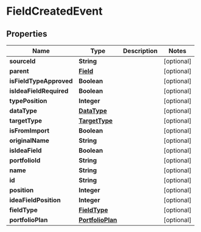 
# FieldCreatedEvent

## Properties
Name | Type | Description | Notes
------------ | ------------- | ------------- | -------------
**sourceId** | **String** |  |  [optional]
**parent** | [**Field**](Field.md) |  |  [optional]
**isFieldTypeApproved** | **Boolean** |  |  [optional]
**isIdeaFieldRequired** | **Boolean** |  |  [optional]
**typePosition** | **Integer** |  |  [optional]
**dataType** | [**DataType**](DataType.md) |  |  [optional]
**targetType** | [**TargetType**](TargetType.md) |  |  [optional]
**isFromImport** | **Boolean** |  |  [optional]
**originalName** | **String** |  |  [optional]
**isIdeaField** | **Boolean** |  |  [optional]
**portfolioId** | **String** |  |  [optional]
**name** | **String** |  |  [optional]
**id** | **String** |  |  [optional]
**position** | **Integer** |  |  [optional]
**ideaFieldPosition** | **Integer** |  |  [optional]
**fieldType** | [**FieldType**](FieldType.md) |  |  [optional]
**portfolioPlan** | [**PortfolioPlan**](PortfolioPlan.md) |  |  [optional]




